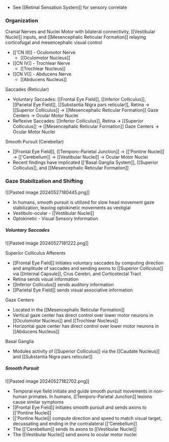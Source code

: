 - See [[Retinal Sensation System]] for sensory correlate
### Organization
Cranial Nerves and Nuclei Motor with bilateral connectivity, [[Vestibular Nuclei]] inputs, and [[Mesencephalic Reticular Formation]] relaying corticofugal and mesencephalic visual control
- [['CN III]] - Oculomotor Nerve
	- [[Oculomotor Nucleus]]
- [[CN IV]] - Trochlear Nerve
	- [[Trochlear Nucleus]]
- [[CN VI]] - Abducens Nerve
	- [[Abducens Nucleus]]

Saccades (Reticular)
- Voluntary Saccades: [[Frontal Eye Field]], [[Inferior Colliculus]], [[Parietal Eye Field]], [[Substantia Nigra pars reticular]], Retina -> [[Superior Colliculus]] -> [[Mesencephalic Reticular Formation]] Gaze Centers -> Ocular Motor Nuclei
- Reflexive Saccades: [[Inferior Colliculus]], Retina -> [[Superior Colliculus]] -> [[Mesencephalic Reticular Formation]] Gaze Centers -> Ocular Motor Nuclei

Smooth Pursuit (Cerebellar)
- [[Frontal Eye Field]], [[Temporo-Parietal Junction]] -> [['Pontine Nuclei]] -> [['Cerebellum]] -> [[Vestibular Nuclei]] -> Ocular Motor Nuclei
- Recent findings have implicated [['Basal Ganglia System]], [[Superior Colliculus]], and [[Mesencephalic Reticular Formation]]

### Gaze Stabilization and Shifting
![[Pasted image 20240527180445.png]]
- In humans, smooth pursuit is utilized for slow head movement gaze stabilization, leaving optokinetic movements as vestigial
- Vestibulo-ocular - [[Vestibular Nuclei]]
- Optokinetic - Visual Sensory Information
##### Voluntary Saccades
![[Pasted image 20240527181222.png]]

Superior Colliculus Afferents
- [[Frontal Eye Field]] initiates voluntary saccades by computing direction and amplitude of saccades and sending axons to [[Superior Colliculus]] via [[Internal Capsule]], Crus Cerebri, and Corticotectal Tract
- Retina sends visual information
- [[Inferior Colliculus]] sends auditory information
- [[Parietal Eye Field]] sends visual associative information

Gaze Centers
- Located in the [[Mesencephalic Reticular Formation]]
- Vertical gaze center has direct control over lower motor neurons in [[Oculomotor Nucleus]] and [[Trochlear Nucleus]]
- Horizontal gaze center has direct control over lower motor neurons in [[Abducens Nucleus]]

Basal Ganglia
- Modules activity of [[Superior Colliculus]] via the [[Caudate Nucleus]] and [[Substantia Nigra pars reticular]]

##### Smooth Pursuit
![[Pasted image 20240527182702.png]]
- Temporal eye field initiate and guide smooth pursuit movements in non-human primates. In humans, [[Temporo-Parietal Junction]] lesions cause similar symptoms
- [[Frontal Eye Field]] initiates smooth pursuit and sends axons to [['Pontine Nuclei]]
- [['Pontine Nuclei]] compute direction and speed to match visual target, decussating and ending in the contralateral [['Cerebellum]]
- The [['Cerebellum]] sends its axons to [[Vestibular Nuclei]]
- The [[Vestibular Nuclei]] send axons to ocular motor nuclei